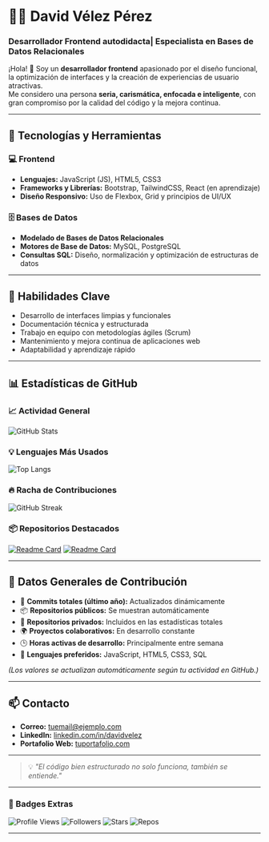 # 👨‍💻 David Vélez Pérez

### Desarrollador Frontend  autodidacta| Especialista en Bases de Datos Relacionales

¡Hola! 👋 Soy un **desarrollador frontend** apasionado por el diseño funcional, la optimización de interfaces y la creación de experiencias de usuario atractivas.  
Me considero una persona **seria, carismática, enfocada e inteligente**, con gran compromiso por la calidad del código y la mejora continua.

---

## 🚀 Tecnologías y Herramientas

### 💻 Frontend
- **Lenguajes:** JavaScript (JS), HTML5, CSS3  
- **Frameworks y Librerías:** Bootstrap, TailwindCSS, React (en aprendizaje)
- **Diseño Responsivo:** Uso de Flexbox, Grid y principios de UI/UX

### 🗄️ Bases de Datos
- **Modelado de Bases de Datos Relacionales**
- **Motores de Base de Datos:** MySQL, PostgreSQL
- **Consultas SQL:** Diseño, normalización y optimización de estructuras de datos

---

## 🧩 Habilidades Clave

- Desarrollo de interfaces limpias y funcionales  
- Documentación técnica y estructurada  
- Trabajo en equipo con metodologías ágiles (Scrum)  
- Mantenimiento y mejora continua de aplicaciones web  
- Adaptabilidad y aprendizaje rápido  

---

## 📊 Estadísticas de GitHub

### 📈 Actividad General

![GitHub Stats](https://github-readme-stats.vercel.app/api?username=davidvlez&show_icons=true&theme=radical&include_all_commits=true&count_private=true)

### 💡 Lenguajes Más Usados

![Top Langs](https://github-readme-stats.vercel.app/api/top-langs/?username=davidvlez&layout=compact&theme=radical)

### 🔥 Racha de Contribuciones

![GitHub Streak](https://github-readme-streak-stats.herokuapp.com/?user=davidvlez&theme=radical)

### 📦 Repositorios Destacados

[![Readme Card](https://github-readme-stats.vercel.app/api/pin/?username=davidvlez&repo=portfolio-web&theme=radical)](https://github.com/davidvlez/portfolio-web)
[![Readme Card](https://github-readme-stats.vercel.app/api/pin/?username=davidvlez&repo=frontend-projects&theme=radical)](https://github.com/davidvlez/frontend-projects)

---

## 🧠 Datos Generales de Contribución

- 🔸 **Commits totales (último año):** Actualizados dinámicamente  
- 📦 **Repositorios públicos:** Se muestran automáticamente  
- 🧩 **Repositorios privados:** Incluidos en las estadísticas totales  
- 🌍 **Proyectos colaborativos:** En desarrollo constante  
- 🕒 **Horas activas de desarrollo:** Principalmente entre semana  
- 💬 **Lenguajes preferidos:** JavaScript, HTML5, CSS3, SQL  

*(Los valores se actualizan automáticamente según tu actividad en GitHub.)*

---

## 📫 Contacto

- **Correo:** [tuemail@ejemplo.com](mailto:tuemail@ejemplo.com)  
- **LinkedIn:** [linkedin.com/in/davidvelez](https://linkedin.com/in/davidvelez)  
- **Portafolio Web:** [tuportafolio.com](https://tuportafolio.com)

---

> 💡 *"El código bien estructurado no solo funciona, también se entiende."*

---

### 🧷 Badges Extras

![Profile Views](https://komarev.com/ghpvc/?username=davidvlez&color=blueviolet)
![Followers](https://img.shields.io/github/followers/davidvlez?style=social)
![Stars](https://img.shields.io/github/stars/davidvlez?style=social)
![Repos](https://img.shields.io/badge/Repositorios-Activos-brightgreen)

---

